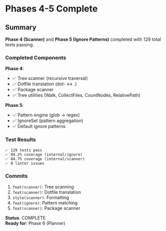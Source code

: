 # Phases 4-5 Complete

## Summary

**Phase 4 (Scanner)** and **Phase 5 (Ignore Patterns)** completed with 129 total tests passing.

### Completed Components

**Phase 4**:
- ✅ Tree scanner (recursive traversal)
- ✅ Dotfile translation (dot- ↔ .)
- ✅ Package scanner
- ✅ Tree utilities (Walk, CollectFiles, CountNodes, RelativePath)

**Phase 5**:
- ✅ Pattern engine (glob → regex)
- ✅ IgnoreSet (pattern aggregation)
- ✅ Default ignore patterns

### Test Results

```
✅ 129 tests pass
✅ 94.2% coverage (internal/ignore)
✅ 84.7% coverage (internal/scanner)
✅ 0 linter issues
```

### Commits

1. `feat(scanner)`: Tree scanning
2. `feat(scanner)`: Dotfile translation
3. `style(scanner)`: Formatting
4. `feat(ignore)`: Pattern matching
5. `feat(scanner)`: Package scanner

**Status**: COMPLETE  
**Ready for**: Phase 6 (Planner)

